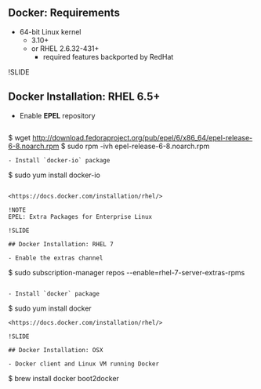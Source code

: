 ## Docker: Requirements

- 64-bit Linux kernel
  - 3.10+
  - or RHEL 2.6.32-431+
    - required features backported by RedHat

!SLIDE

## Docker Installation: RHEL 6.5+

- Enable **EPEL** repository

  ```
$ wget http://download.fedoraproject.org/pub/epel/6/x86_64/epel-release-6-8.noarch.rpm
$ sudo rpm -ivh epel-release-6-8.noarch.rpm
```
- Install `docker-io` package

  ```
$ sudo yum install docker-io
```

<https://docs.docker.com/installation/rhel/>

!NOTE
EPEL: Extra Packages for Enterprise Linux

!SLIDE

## Docker Installation: RHEL 7

- Enable the extras channel

  ```
$ sudo subscription-manager repos --enable=rhel-7-server-extras-rpms
```

- Install `docker` package

  ```
$ sudo yum install docker
```
<https://docs.docker.com/installation/rhel/>

!SLIDE

## Docker Installation: OSX

- Docker client and Linux VM running Docker

  ```
$ brew install docker boot2docker
```
